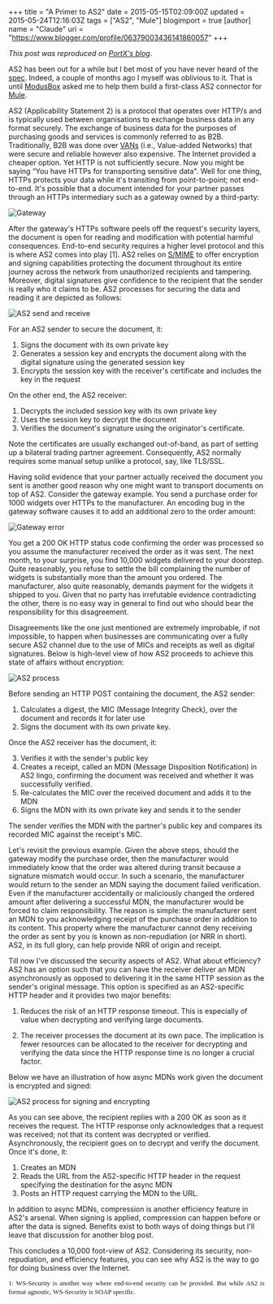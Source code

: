 +++
title = "A Primer to AS2"
date = 2015-05-15T02:09:00Z
updated = 2015-05-24T12:16:03Z
tags = ["AS2", "Mule"]
blogimport = true 
[author]
	name = "Claude"
	uri = "https://www.blogger.com/profile/06379003436141860057"
+++

*This post was reproduced on [PortX's blog](https://portx.io/what-is-as2/)*.

AS2 has been out for a while but I bet most of you have never heard of the [spec](http://www.ietf.org/rfc/rfc4130.txt). Indeed, 
a couple of months ago I myself was oblivious to it. That is until [ModusBox](http://www.modusbox.com/) asked me to help 
them build a first-class AS2 connector for [Mule](http://www.mulesoft.com/platform/soa/mule-esb-open-source-esb).

AS2 (Applicability Statement 2) is a protocol that operates over HTTP/s and is typically 
used between organisations to exchange business data in any format securely. The exchange of 
business data for the purposes of purchasing goods and services is commonly referred to as B2B. 
Traditionally, B2B was done over [VANs](https://en.wikipedia.org/wiki/Value-added_network) (i.e., Value-added Networks) that were secure and reliable 
however also expensive. The Internet provided a cheaper option. Yet HTTP is not sufficiently secure. 
Now you might be saying “You have HTTPs for transporting sensitive data". Well for one thing, 
HTTPs protects your data while it's transiting from point-to-point; not end-to-end. It's possible 
that a document intended for your partner passes through an HTTPs intermediary such as a 
gateway owned by a third-party:

![Gateway](/images/gateway.png)

After the gateway's HTTPs software peels off the request's security layers, the document is 
open for reading and modification with potential harmful consequences. End-to-end security 
requires a higher level protocol and this is where AS2 comes into play [1]. AS2 relies on 
[S/MIME](http://www.ietf.org/rfc/rfc3851.txt) to offer encryption and signing capabilities protecting the document throughout its 
entire journey across the network from unauthorized recipients and tampering. Moreover, 
digital signatures give confidence to the recipient that the sender is really who it claims 
to be. AS2 processes for securing the data and reading it are depicted as follows:

![AS2 send and receive](/images/as2-send-receive.png)

For an AS2 sender to secure the document, it:

1. Signs the document with its own private key
2. Generates a session key and encrypts the document along with the digital signature using the generated session key
3. Encrypts the session key with the receiver's certificate and includes the key in the request

On the other end, the AS2 receiver:

1. Decrypts the included session key with its own private key
2. Uses the session key to decrypt the document
3. Verifies the document's signature using the originator's certificate.

Note the certificates are usually exchanged out-of-band, as part of setting up a bilateral 
trading partner agreement. Consequently, AS2 normally requires some manual setup unlike a 
protocol, say, like TLS/SSL.

Having solid evidence that your partner actually received the document you sent is another 
good reason why one might want to transport documents on top of AS2. Consider the gateway example. 
You send a purchase order for 1000 widgets over HTTPs to the manufacturer. An encoding bug 
in the gateway software causes it to add an additional zero to the order amount:

![Gateway error](/images/gateway-error.png)

You get a 200 OK HTTP status code confirming the order was processed so you assume the 
manufacturer received the order as it was sent. The next month, to your surprise, you 
find 10,000 widgets delivered to your doorstep. Quite reasonably, you refuse to settle 
the bill complaining the number of widgets is substantially more than the amount you ordered. 
The manufacturer, also quite reasonably, demands payment for the widgets it shipped to you. 
Given that no party has irrefutable evidence contradicting the other, there is no easy way 
in general to find out who should bear the responsibility for this disagreement.

Disagreements like the one just mentioned are extremely improbable, if not impossible, to 
happen when businesses are communicating over a fully secure AS2 channel due to the use of 
MICs and receipts as well as digital signatures. Below is high-level view of how AS2 proceeds 
to achieve this state of affairs without encryption:

![AS2 process](/images/as2-process.png)

Before sending an HTTP POST containing the document, the AS2 sender:

1. Calculates a digest, the MIC (Message Integrity Check), over the document and records it for later use
2. Signs the document with its own private key.

Once the AS2 receiver has the document, it:

3. Verifies it with the sender's public key
4. Creates a receipt, called an MDN (Message Disposition Notification) in AS2 lingo, confirming the document was received and whether it was successfully verified.
5. Re-calculates the MIC over the received document and adds it to the MDN
6. Signs the MDN with its own private key and sends it to the sender

The sender verifies the MDN with the partner's public key and compares its recorded MIC 
against the receipt's MIC.

Let's revisit the previous example. Given the above steps, should the gateway modify the 
purchase order, then the manufacturer would immediately know that the order was altered 
during transit because a signature mismatch would occur. In such a scenario, the manufacturer 
would return to the sender an MDN saying the document failed verification. Even if the manufacturer 
accidentally or maliciously changed the ordered amount after delivering a successful MDN, 
the manufacturer would be forced to claim responsibility. The reason is simple: the manufacturer 
sent an MDN to you acknowledging receipt of the purchase order in addition to its content. 
This property where the manufacturer cannot deny receiving the order as sent by you is known 
as non-repudiation (or NRR in short). AS2, in its full glory, can help provide NRR of origin and receipt.

Till now I've discussed the security aspects of AS2. What about efficiency? AS2 has an option 
such that you can have the receiver deliver an MDN asynchronously as opposed to delivering 
it in the same HTTP session as the sender's original message. This option is specified as 
an AS2-specific HTTP header and it provides two major benefits:

1. Reduces the risk of an HTTP response timeout. This is especially of value when decrypting and verifying large documents.

2. The receiver processes the document at its own pace. The implication is fewer resources can be allocated to the receiver for decrypting and verifying the data since the HTTP response time is no longer a crucial factor.

Below we have an illustration of how async MDNs work given the document is encrypted and signed:

![AS2 process for signing and encrypting](/images/as2-process-signed-encrypted.png)

As you can see above, the recipient replies with a 200 OK as soon as it receives the request. 
The HTTP response only acknowledges that a request was received; not that its content was 
decrypted or verified. Asynchronously, the recipient goes on to decrypt and verify the document. 
Once it's done, it:

1. Creates an MDN
2. Reads the URL from the AS2-specific HTTP header in the request specifying the destination for the async MDN
3. Posts an HTTP request carrying the MDN to the URL.

In addition to async MDNs, compression is another efficiency feature in AS2's arsenal. When 
signing is applied, compression can happen before or after the data is signed. Benefits exist 
to both ways of doing things but I'll leave that discussion for another blog post.

This concludes a 10,000 foot-view of AS2. Considering its security, non-repudiation, and 
efficiency features, you can see why AS2 is the way to go for doing business over the Internet. 

<div style="text-align: justify; line-height: 1.3;">
  <span style="font-family: Times, Times New Roman, serif; font-size: small;">
    <span class="num">1: WS-Security is another way where end-to-end security can be provided. But while AS2 is format agnostic, WS-Security is SOAP specific.</span>
  </span>
</div>